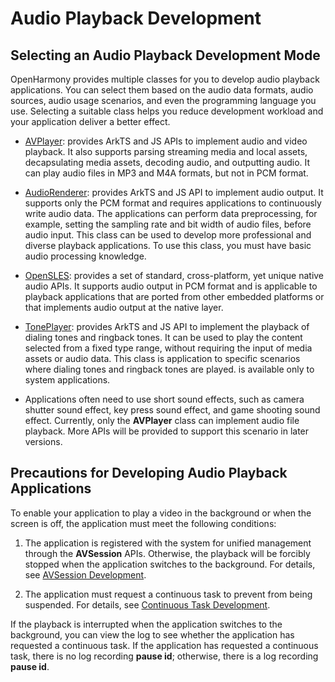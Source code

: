 # Audio Playback Development

## Selecting an Audio Playback Development Mode

OpenHarmony provides multiple classes for you to develop audio playback applications. You can select them based on the audio data formats, audio sources, audio usage scenarios, and even the programming language you use. Selecting a suitable class helps you reduce development workload and your application deliver a better effect.

- [AVPlayer](using-avplayer-for-playback.md): provides ArkTS and JS APIs to implement audio and video playback. It also supports parsing streaming media and local assets, decapsulating media assets, decoding audio, and outputting audio. It can play audio files in MP3 and M4A formats, but not in PCM format.

- [AudioRenderer](using-audiorenderer-for-playback.md): provides ArkTS and JS API to implement audio output. It supports only the PCM format and requires applications to continuously write audio data. The applications can perform data preprocessing, for example, setting the sampling rate and bit width of audio files, before audio input. This class can be used to develop more professional and diverse playback applications. To use this class, you must have basic audio processing knowledge.

- [OpenSLES](using-opensl-es-for-playback.md): provides a set of standard, cross-platform, yet unique native audio APIs. It supports audio output in PCM format and is applicable to playback applications that are ported from other embedded platforms or that implements audio output at the native layer.

- [TonePlayer](using-toneplayer-for-playback.md): provides ArkTS and JS API to implement the playback of dialing tones and ringback tones. It can be used to play the content selected from a fixed type range, without requiring the input of media assets or audio data. This class is application to specific scenarios where dialing tones and ringback tones are played. is available only to system applications.

- Applications often need to use short sound effects, such as camera shutter sound effect, key press sound effect, and game shooting sound effect. Currently, only the **AVPlayer** class can implement audio file playback. More APIs will be provided to support this scenario in later versions.

## Precautions for Developing Audio Playback Applications

To enable your application to play a video in the background or when the screen is off, the application must meet the following conditions:

1. The application is registered with the system for unified management through the **AVSession** APIs. Otherwise, the playback will be forcibly stopped when the application switches to the background. For details, see [AVSession Development](avsession-overview.md).

2. The application must request a continuous task to prevent from being suspended. For details, see [Continuous Task Development](../task-management/continuous-task-dev-guide.md).

If the playback is interrupted when the application switches to the background, you can view the log to see whether the application has requested a continuous task. If the application has requested a continuous task, there is no log recording **pause id**; otherwise, there is a log recording **pause id**.
